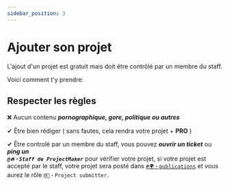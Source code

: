 ```yaml
---
sidebar_position: 3
---
```


# Ajouter son projet

L'ajout d'un projet est gratuit mais doit être contrôlé par un membre du staff.

Voici comment t'y prendre:

## Respecter les règles

❌ Aucun contenu ***pornographique, gore, politique ou autres***

✔ Être bien rédiger ( sans fautes, cela rendra votre projet + **PRO** )

✔ Être controlé par un membre du staff, vous pouvez ***ouvrir un ticket*** ou ***ping un  
``@🔥・Staff de ProjectMaker``***  pour vérifier votre projet, si votre projet est accepté par le staff, votre projet sera posté dans [``#🌍・publications``](https://discord.com/channels/759701030731776002/1009807711782834206)  et vous aurez le rôle ``@💖・Project submitter``.




